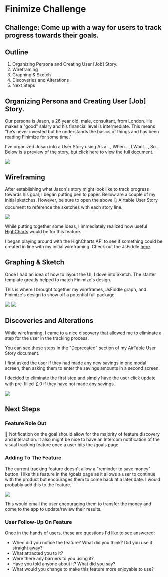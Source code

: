 # Finimize Challenge

## **Challenge:** Come up with a way for users to track progress towards their goals.


## Outline
1. Organizing Persona and Creating User [Job] Story.
2. Wireframing
3. Graphing & Sketch
4. Discoveries and Alterations
5. Next Steps

## Organizing Persona and Creating User [Job] Story.

Our persona is Jason, a 26 year old, male, consultant, from London. He makes a "good" salary and his financial level is intermediate. This means "he’s never invested but he understands the basics of things and has been reading Finimize for some time."

I've organized Josan into a User Story using As a..., When..., I Want..., So...
Below is a preview of the story, but click [here](https://airtable.com/shriib91ZPRXZPMLf/tblCpRmyH2pHx5oiI/viwkChBkmkV4NldO1) to view the full document.

![](https://cldup.com/Ikl4oNQFvJ.png)

## Wireframing

After establishing what Jason's story might look like to track progress towards his goal, I began putting pen to paper. Bellow are a couple of my initial sketches. However, be sure to open the above 👆 Airtable User Story document to reference the sketches with each story line.

![](https://cldup.com/-vFGBQebfu.png)

While putting together some ideas, I immediately realized how useful [HighCharts](https://www.highcharts.com/) would be for this feature.

I began playing around with the HighCharts API to see if something could be created in line with my initial wireframing. Check out the JsFiddle [here](http://jsfiddle.net/cwgeg9r3/).

## Graphing & Sketch

Once I had an idea of how to layout the UI, I dove into Sketch. The starter template greatly helped to match Finimize's design.

This is where I brought together my wireframes, JsFiddle graph, and Finimize's design to show off a potential full package.

![](https://cldup.com/WwnYCBZVi7.png)
![](https://cldup.com/2Tmo5JuCBp.png)

## Discoveries and Alterations

While wireframing, I came to a nice discovery that allowed me to eliminate a step for the user in the tracking process.

You can see these steps in the "Deprecated" section of my AirTable User Story document.

I first asked the user if they had made any new savings in one modal screen, then asking them to enter the savings amounts in a second screen.

I decided to eliminate the first step and simply have the user click update with pre-filled ￡0 if they have not made any savings.

![](https://cldup.com/65zFp-jKn6.png)

## Next Steps

### Feature Role Out

🔴 Notification on the goal should allow for the majority of feature discovery and interaction. It also might be nice to have an Intercom notification of the visual tracking feature once a user hits the /goals page.

### Adding To The Feature

The current tracking feature doesn't allow a "reminder to save money" button. I like this feature in the /goals page as it allows a user to continue with the product but encourages them to come back at a later date. I would probably add this to the feature.

![](https://cldup.com/UryOoGq8Eu.png)

This would email the user encouraging them to transfer the money and come to the app to update/review their results.

### User Follow-Up On Feature

Once in the hands of users, these are questions I'd like to see answered:

* When did you notice the feature? What did you think? Did you use it straight away?
* What attracted you to it?
* Were there any barriers to you using it?
* Have you told anyone about it? What did you say?
* What would you change to make this feature more enjoyable to use?
